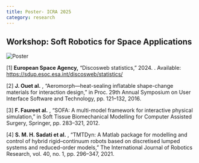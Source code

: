 ```yaml
---
title: Poster- ICRA 2025
category: research
---
```

## Workshop: Soft Robotics for Space Applications 

<img src="{{ site.baseurl }}/assets/poster.jpg" alt="Poster">



 [1] **European Space Agency,** “Discosweb statistics,” 2024. . Available: https://sdup.esoc.esa.int/discosweb/statistics/

[2] **J. Ouet al.** , “Aeromorph—heat-sealing inflatable shape-change materials for interaction design,” in Proc. 29th Annual Symposium on User Interface Software and Technology, pp. 121–132, 2016.

[3] **F. Faureet al.** , “SOFA: A multi-model framework for interactive physical simulation,” in Soft Tissue Biomechanical Modelling for Computer Assisted Surgery, Springer, pp. 283–321, 2012.

[4] **S. M. H. Sadati et al.** , “TMTDyn: A Matlab package for modelling and control of hybrid rigid–continuum robots based on discretised lumped systems and reduced-order models,” The International Journal of Robotics Research, vol. 40, no. 1, pp. 296–347, 2021.